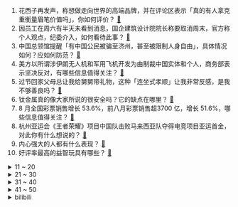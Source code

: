 1. 花西子再发声，称想做走向世界的高端品牌，并在评论区表示「真的有人拿克重衡量眉笔价值吗」，你如何评价？ [:link:](https://www.zhihu.com/question/623870444)
2. 因员工在周六有半天未看到消息，国企建筑设计院院长称要取消周末，官方称个人观点，纪委介入，如何看待此事？ [:link:](https://www.zhihu.com/question/623837459)
3. 中国总领馆提醒「有中国公民被骗至济州，甚至被限制人身自由」，具体情况如何？应如何防范？ [:link:](https://www.zhihu.com/question/623810229)
4. 美方以所谓涉伊朗无人机和军用飞机开发为由制裁中国实体和个人，商务部表示坚决反对，有哪些信息值得关注？ [:link:](https://www.zhihu.com/question/623809359)
5. 过节回家父母总让我给舅舅带礼物，这种「连坐式孝顺」让我非常反感，是我不够善良吗？ [:link:](https://www.zhihu.com/question/623836591)
6. 钛金属真的像大家所说的很安全吗？它的缺点在哪里？ [:link:](https://www.zhihu.com/question/65192535)
7. 8 月全国彩票销售增长 53.6%，前八月彩票销售超3700 亿，增长 51.6%，哪些信息值得关注？ [:link:](https://www.zhihu.com/question/623845840)
8. 杭州亚运会《王者荣耀》项目中国队击败马来西亚队夺得电竞项目亚运首金，对此你有什么想说的？ [:link:](https://www.zhihu.com/question/623897626)
9. 内心强大的人都有什么表现？ [:link:](https://www.zhihu.com/question/355778275)
10. 好评率最高的益智玩具有哪些？ [:link:](https://www.zhihu.com/question/454788384)
<details>
<summary>11 ~ 20</summary>

11. 带娃 citywalk ，初秋适合去哪？ [:link:](https://www.zhihu.com/question/622730120)
12. 有没有对人性做过很深的思考？ [:link:](https://www.zhihu.com/question/493966384)
13. 华为余承东称鸿蒙原生应用全面启动，对此你有哪些期待？ [:link:](https://www.zhihu.com/question/623690968)
14. 古代如果提早发现用铝并代替铁做甲，那骑兵是不是无敌了？ [:link:](https://www.zhihu.com/question/623664747)
15. 大同通报未成年人欺凌事件，「解除许某校长职务，对极端欺辱同学未成年予以训诫」，如何看待这一处罚结果？ [:link:](https://www.zhihu.com/question/623833213)
16. 「萝卜刀」在重庆中小学周边热销，专家称「可能激发暴力倾向」，哪些信息值得关注？ [:link:](https://www.zhihu.com/question/623646810)
17. AITO 问界新M7 上市两周订单破2 万台，日均订单量1500+，该车型有哪些遥遥领先的优势？ [:link:](https://www.zhihu.com/question/623694107)
18. 中国楼市迎来「史上最宽松」时代，一二线城市集体放开限购，影响有多大？ [:link:](https://www.zhihu.com/question/623109967)
19. 报道称 680 元民宿被平台调成国庆特价 2780 元，老板表示自己都吓一跳，具体情况如何？ [:link:](https://www.zhihu.com/question/623820542)
20. 有哪些一辈子就打过一场好球的球员？ [:link:](https://www.zhihu.com/question/623667786)
</details>
<details>
<summary>21 ~ 30</summary>

21. 亲戚来我家喜欢对我指手画脚，想请教各位是我不懂礼数还是他多管闲事? [:link:](https://www.zhihu.com/question/622020851)
22. 宠物会做梦吗？宠物梦里会有我吗？ [:link:](https://www.zhihu.com/question/622358054)
23. 除了大熊猫，成都城北还有哪些让你「哇哦」的景点、美食、文化······？ [:link:](https://www.zhihu.com/question/623686654)
24. 第一次遇到“湖畔的维维安涅”时，你有什么感想？ [:link:](https://www.zhihu.com/question/623424754)
25. 你对 2023 年诺贝尔奖各奖项有哪些期待？ [:link:](https://www.zhihu.com/question/622752895)
26. 二年级的小朋友这样子是正常的吗？ [:link:](https://www.zhihu.com/question/622660003)
27. 如何评价张嘉倪在《好事成双》中饰演的江喜，她到底是怎样的一个人？ [:link:](https://www.zhihu.com/question/623645668)
28. 为什么《水浒传》特别真实？ [:link:](https://www.zhihu.com/question/445932631)
29. 杭州亚运会男子 100 米自由泳决赛中国选手潘展乐夺得金牌，如何评价他的表现？ [:link:](https://www.zhihu.com/question/623583294)
30. 北京中考改革政策发布，计分科目减少至 6 门，2025 年迎来首考，哪些变化值得关注？会带来哪些影响？ [:link:](https://www.zhihu.com/question/623845469)
</details>
<details>
<summary>31 ~ 40</summary>

31. 外出工作一年没回家了，临返乡我感到非常严重的「节日焦虑症」？这种既想念又害怕的情绪如何缓解？ [:link:](https://www.zhihu.com/question/621684243)
32. 如果你结婚了有一个小孩和他去超市，他非要买东西然后你不买，他在地下打滚哭闹你怎么办？ [:link:](https://www.zhihu.com/question/616940806)
33. 为什么小孩子特别依恋某个玩具？ [:link:](https://www.zhihu.com/question/572640446)
34. 为什么跑步不建议穿普通运动鞋，而是尽量选择真正的跑鞋去跑？ [:link:](https://www.zhihu.com/question/621949828)
35. 湖北检察机关依法对前中国足协主席陈戌源提起公诉，哪些信息值得关注？ [:link:](https://www.zhihu.com/question/623846128)
36. 如何判断小猫咪是否快乐啊？ [:link:](https://www.zhihu.com/question/623212881)
37. 人活这一辈子到底是为了什么？ [:link:](https://www.zhihu.com/question/351693565)
38. 因为父母生病且易怒，我觉得他们是累赘，该怎么正视这种情绪？ [:link:](https://www.zhihu.com/question/622516251)
39. 哪一个瞬间让你真正做到和父母和解? [:link:](https://www.zhihu.com/question/621502936)
40. 有哪些冷门人少的景点或城市，适合即将到来的小长假放松去转转？ [:link:](https://www.zhihu.com/question/621725080)
</details>
<details>
<summary>41 ~ 50</summary>

41. 如果可以共享一座核反应堆，你打算用它来做什么？ [:link:](https://www.zhihu.com/question/622766190)
42. 研究「她为什么换了导师」，华东师大一硕士学位论文走红，背后原因有哪些？与导师相处该注意哪些问题？ [:link:](https://www.zhihu.com/question/623801991)
43. 为什么领导都喜欢员工之间激烈竞争？ [:link:](https://www.zhihu.com/question/623263460)
44. 描写中秋的古诗词有哪些？ [:link:](https://www.zhihu.com/question/623855527)
45. 杭州亚运会乒乓球女团决赛中国队 3:0 击败日本实现五连冠，如何评价本场比赛？ [:link:](https://www.zhihu.com/question/623850955)
46. 爱与被爱相比较，哪个更幸福？ [:link:](https://www.zhihu.com/question/622499402)
47. 过节时亲戚们都聚在一起很热闹，我却只觉得孤独，节日已经无法让我感到真正的快乐，是我的心理出问题了吗？ [:link:](https://www.zhihu.com/question/621811519)
48. 人到中年，怎样才能重新焕发年轻态？ [:link:](https://www.zhihu.com/question/623683609)
49. 如果你中了1000万，你还会上班吗？ [:link:](https://www.zhihu.com/question/623693350)
50. 亚运会男篮小组赛中国 89-50 胜蒙古迎开门红张镇麟 20+11，如何评价本场比赛？ [:link:](https://www.zhihu.com/question/623924762)
</details><details>
<summary>bilibili</summary>

</details>